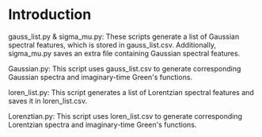 # Introduction
gauss_list.py & sigma_mu.py: These scripts generate a list of Gaussian spectral features, which is stored in gauss_list.csv. Additionally, sigma_mu.py saves an extra file containing Gaussian spectral features.

Gaussian.py: This script uses gauss_list.csv to generate corresponding Gaussian spectra and imaginary-time Green's functions.

loren_list.py: This script generates a list of Lorentzian spectral features and saves it in loren_list.csv.

Lorenztian.py: This script uses loren_list.csv to generate corresponding Lorentzian spectra and imaginary-time Green's functions.
